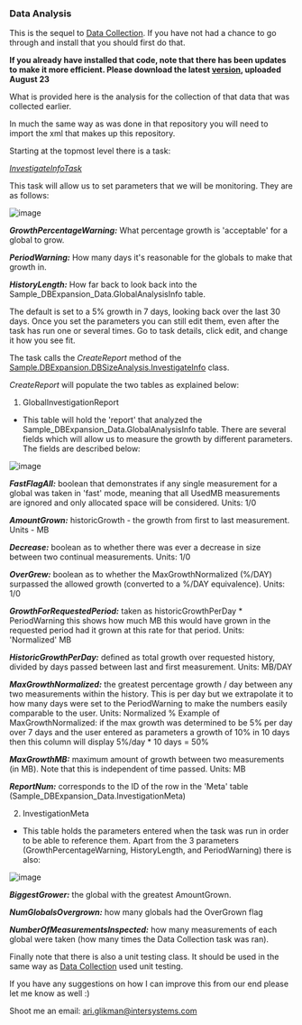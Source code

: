 ### Data Analysis

This is the sequel to [Data Collection](https://github.com/Ari-Glikman/DataCollection/blob/main/README.md#data-collection). If you have not had a chance to go through and install that you should first do that.

**If you already have installed that code, note that there has been updates to make it more efficient. Please download the latest [version](https://github.com/Ari-Glikman/DataCollection/blob/main/README.md#data-collection), uploaded August 23**

What is provided here is the analysis for the collection of that data that was collected earlier.

In much the same way as was done in that repository you will need to import the xml that makes up this repository. 

Starting at the topmost level there is a task:

*[InvestigateInfoTask](https://github.com/Ari-Glikman/DataAnalysis/blob/main/src/Sample/DBExpansion/Task/InvestigateInfoTask.cls)*

This task will allow us to set parameters that we will be monitoring. They are as follows:

![image](https://github.com/Ari-Glikman/DataAnalysis/assets/73805987/493ef16a-8c3d-4f4b-86a2-68a3f5d630c3)

***GrowthPercentageWarning:***	What percentage growth is 'acceptable' for a global to grow.

***PeriodWarning:*** How many days it's reasonable for the globals to make that growth in.

***HistoryLength:*** How far back to look back into the Sample_DBExpansion_Data.GlobalAnalysisInfo table.

The default is set to a 5% growth in 7 days, looking back over the last 30 days. Once you set the parameters you can still edit them, even after the task has run one or several times. Go to task details, click edit, and change it how you see fit.

The task calls the *CreateReport* method of the [Sample.DBExpansion.DBSizeAnalysis.InvestigateInfo](https://github.com/Ari-Glikman/DataAnalysis/blob/main/src/Sample/DBExpansion/DBSizeAnalysis/InvestigateInfo.cls) class. 

*CreateReport* will populate the two tables as explained below:

1) GlobalInvestigationReport
  - This table will hold the 'report' that analyzed the Sample_DBExpansion_Data.GlobalAnalysisInfo table. There are several fields which will allow us to measure the growth by different parameters. The fields are described below:

![image](https://github.com/Ari-Glikman/DataAnalysis/assets/73805987/d2a9179d-14ef-43f2-9a96-241034fd9095)


 ***FastFlagAll:*** boolean that demonstrates if any single measurement for a global was taken in 'fast' mode, meaning that all UsedMB measurements are ignored and only allocated space will be considered. Units: 1/0

 ***AmountGrown:*** historicGrowth - the growth from first to last measurement. Units - MB

 ***Decrease:*** boolean as to whether there was ever a decrease in size between two continual measurements. Units: 1/0
 
 ***OverGrew:*** boolean as to whether the MaxGrowthNormalized (%/DAY) surpassed the allowed growth (converted to a %/DAY equivalence). Units: 1/0
 
 ***GrowthForRequestedPeriod:*** taken as historicGrowthPerDay * PeriodWarning this shows how much MB this would have grown in the requested period had it grown at this rate for that period. Units: 'Normalized' MB 
 
 ***HistoricGrowthPerDay:*** defined as total growth over requested history, divided by days passed between last and first measurement. Units: MB/DAY  
 
 ***MaxGrowthNormalized:*** the greatest percentage growth / day  between any two measurements within the history. This is per day but we extrapolate it to how many days were set to the PeriodWarning to make the numbers easily comparable to the user.  Units: Normalized %
	                    Example of MaxGrowthNormalized: if the max growth was determined to be 5% per day over 7 days and the user entered as parameters a growth of 10% in 10 days then this column will display 5%/day * 10 days = 50% 
 
 ***MaxGrowthMB:*** maximum amount of growth between two measurements (in MB). Note that this is independent of time passed. Units: MB
 
 ***ReportNum:*** corresponds to the ID of the row in the 'Meta' table (Sample_DBExpansion_Data.InvestigationMeta)
			

2) InvestigationMeta
- This table holds the parameters entered when the task was run in order to be able to reference them. Apart from the 3 parameters  (GrowthPercentageWarning, HistoryLength, and PeriodWarning) there is also:   

![image](https://github.com/Ari-Glikman/DataAnalysis/assets/73805987/9db10ddc-2374-4729-b501-89d6382415b1)

  
   ***BiggestGrower:*** the global with the greatest AmountGrown.
    
   ***NumGlobalsOvergrown:*** how many globals had the OverGrown flag
   
   ***NumberOfMeasurementsInspected:*** how many measurements of each global were taken (how many times the Data Collection task was ran).

Finally note that there is also a unit testing class. It should be used in the same way as [Data Collection](https://github.com/Ari-Glikman/DataCollection/blob/main/README.md#data-collection) used unit testing.

If you have any suggestions on how I can improve this from our end please let me know as well :)

Shoot me an email: ari.glikman@intersystems.com
